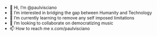 - 👋 Hi, I’m @paulvisciano
- 👀 I’m interested in bridging the gap between Humanity and Technology
- 🌱 I’m currently learning to remove any self imposed limitations
- 💞️ I’m looking to collaborate on democratizing music
- 📫 How to reach me x.com/paulvisciano

<!---
paulvisciano/paulvisciano is a ✨ special ✨ repository because its `README.md` (this file) appears on your GitHub profile.
You can click the Preview link to take a look at your changes.
--->
